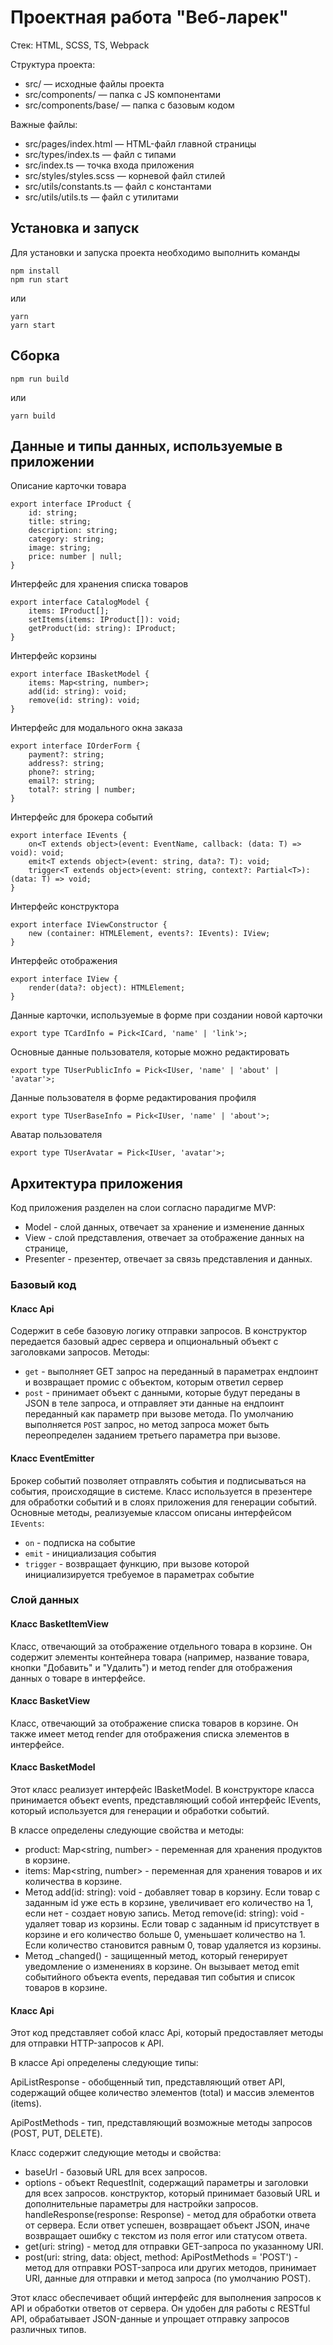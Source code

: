 # Проектная работа "Веб-ларек"

Стек: HTML, SCSS, TS, Webpack

Структура проекта:
- src/ — исходные файлы проекта
- src/components/ — папка с JS компонентами
- src/components/base/ — папка с базовым кодом

Важные файлы:
- src/pages/index.html — HTML-файл главной страницы
- src/types/index.ts — файл с типами
- src/index.ts — точка входа приложения
- src/styles/styles.scss — корневой файл стилей
- src/utils/constants.ts — файл с константами
- src/utils/utils.ts — файл с утилитами

## Установка и запуск
Для установки и запуска проекта необходимо выполнить команды

```
npm install
npm run start
```

или

```
yarn
yarn start
```
## Сборка

```
npm run build
```

или

```
yarn build
```
## Данные и типы данных, используемые в приложении

Описание карточки товара

```
export interface IProduct {
    id: string;
    title: string;
    description: string;
    category: string;
    image: string;
    price: number | null;
}
```

Интерфейс для хранения списка товаров 

```
export interface CatalogModel { 
    items: IProduct[];
    setItems(items: IProduct[]): void;
    getProduct(id: string): IProduct;
}
```

Интерфейс корзины

```
export interface IBasketModel { 
    items: Map<string, number>;
    add(id: string): void;
    remove(id: string): void;
}
```

Интерфейс для модального окна заказа

```
export interface IOrderForm {
    payment?: string;
    address?: string;
    phone?: string;
    email?: string;
    total?: string | number;
}
```

Интерфейс для брокера событий

```
export interface IEvents {
    on<T extends object>(event: EventName, callback: (data: T) => void): void;
    emit<T extends object>(event: string, data?: T): void;
    trigger<T extends object>(event: string, context?: Partial<T>): (data: T) => void;
}
```

Интерфейс конструктора

```
export interface IViewConstructor { 
    new (container: HTMLElement, events?: IEvents): IView; 
}
```

Интерфейс отображения

```
export interface IView { 
    render(data?: object): HTMLElement;
}
```

Данные карточки, используемые в форме при создании новой карточки

```
export type TCardInfo = Pick<ICard, 'name' | 'link'>;
```

Основные данные пользователя, которые можно редактировать

```
export type TUserPublicInfo = Pick<IUser, 'name' | 'about' | 'avatar'>;
```

Данные пользователя в форме редактирования профиля

```
export type TUserBaseInfo = Pick<IUser, 'name' | 'about'>;
```

Аватар пользователя

```
export type TUserAvatar = Pick<IUser, 'avatar'>;
```
## Архитектура приложения

Код приложения разделен на слои согласно парадигме MVP: 
- Model - слой данных, отвечает за хранение и изменение данных
- View - слой представления, отвечает за отображение данных на странице,
- Presenter - презентер, отвечает за связь представления и данных.

### Базовый код

#### Класс Api
Содержит в себе базовую логику отправки запросов. В конструктор передается базовый адрес сервера и опциональный объект с заголовками запросов.
Методы: 
- `get` - выполняет GET запрос на переданный в параметрах ендпоинт и возвращает промис с объектом, которым ответил сервер
- `post` - принимает объект с данными, которые будут переданы в JSON в теле запроса, и отправляет эти данные на ендпоинт переданный как параметр при вызове метода. По умолчанию выполняется `POST` запрос, но метод запроса может быть переопределен заданием третьего параметра при вызове.

#### Класс EventEmitter
Брокер событий позволяет отправлять события и подписываться на события, происходящие в системе. Класс используется в презентере для обработки событий и в слоях приложения для генерации событий.  
Основные методы, реализуемые классом описаны интерфейсом `IEvents`:
- `on` - подписка на событие
- `emit` - инициализация события
- `trigger` - возвращает функцию, при вызове которой инициализируется требуемое в параметрах событие   

### Слой данных

#### Класс BasketItemView

Класс, отвечающий за отображение отдельного товара в корзине. Он содержит элементы контейнера товара (например, название товара, кнопки "Добавить" и "Удалить") и метод render для отображения данных о товаре в интерфейсе.

#### Класс BasketView

Класс, отвечающий за отображение списка товаров в корзине. Он также имеет метод render для отображения списка элементов в интерфейсе.

#### Класс BasketModel

Этот класс реализует интерфейс IBasketModel. В конструкторе класса принимается объект events, представляющий собой интерфейс IEvents, который используется для генерации и обработки событий.

В классе определены следующие свойства и методы:

- product: Map<string, number> - переменная для хранения продуктов в корзине.
- items: Map<string, number> - переменная для хранения товаров и их количества в корзине.
- Метод add(id: string): void - добавляет товар в корзину. Если товар с заданным id уже есть в корзине, увеличивает его количество на 1, если нет - создает новую запись.
Метод remove(id: string): void - удаляет товар из корзины. Если товар с заданным id присутствует в корзине и его количество больше 0, уменьшает количество на 1. Если количество становится равным 0, товар удаляется из корзины.
- Метод _changed() - защищенный метод, который генерирует уведомление о изменениях в корзине. Он вызывает метод emit событийного объекта events, передавая тип события и список товаров в корзине.

#### Класс Api

Этот код представляет собой класс Api, который предоставляет методы для отправки HTTP-запросов к API.

В классе Api определены следующие типы:

ApiListResponse - обобщенный тип, представляющий ответ API, содержащий общее количество элементов (total) и массив элементов (items).

ApiPostMethods - тип, представляющий возможные методы запросов (POST, PUT, DELETE).

Класс содержит следующие методы и свойства:

- baseUrl - базовый URL для всех запросов.
- options - объект RequestInit, содержащий параметры и заголовки для всех запросов.
конструктор, который принимает базовый URL и дополнительные параметры для настройки запросов.
handleResponse(response: Response) - метод для обработки ответа от сервера. Если ответ успешен, возвращает объект JSON, иначе возвращает ошибку с текстом из поля error или статусом ответа.
- get(uri: string) - метод для отправки GET-запроса по указанному URI.
- post(uri: string, data: object, method: ApiPostMethods = 'POST') - метод для отправки POST-запроса или других методов, принимает URI, данные для отправки и метод запроса (по умолчанию POST).

Этот класс обеспечивает общий интерфейс для выполнения запросов к API и обработки ответов от сервера. Он удобен для работы с RESTful API, обрабатывает JSON-данные и упрощает отправку запросов различных типов.